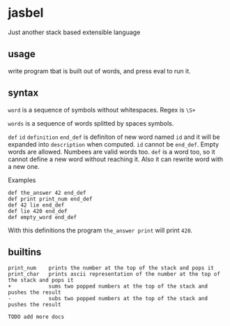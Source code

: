 # jasbel
Just another stack based extensible language

## usage
write program tbat is built out of words, and press eval to run it.

## syntax

`word` is a sequence of symbols without whitespaces. Regex is `\S+`

`words` is a sequence of words splitted by spaces symbols.

`def` `id` `definition` `end_def` is definiton of new word named `id` and it will be expanded into `description` when computed.
`id` cannot be `end_def`.
Empty words are allowed.
Numbees are valid words too.
`def` is a word too, so it cannot define a new word without reaching it.
Also it can rewrite word with a new one.

Examples
```
def the_answer 42 end_def
def print print_num end_def
def 42 lie end_def
def lie 420 end_def
def empty_word end_def
```
With this definitions the program `the_answer print` will print `420`.

## builtins

```
print_num    prints the number at the top of the stack and pops it
print_char   prints ascii representation of the number at the top of the stack and pops it
+            sums two popped numbers at the top of the stack and pushes the result
-            subs two popped numbers at the top of the stack and pushes the result

TODO add more docs
```
